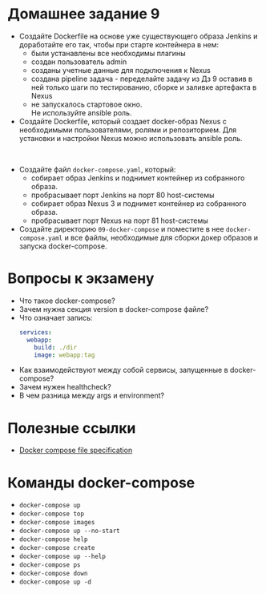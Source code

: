 # Домашнее задание 9

- Создайте Dockerfile на основе уже существующего образа Jenkins и доработайте его так, чтобы при старте контейнера в нем:
  - были устанавлены все необходимы плагины
  - создан пользователь admin
  - созданы учетные данные для подключения к Nexus
  - создана pipeline задача - переделайте задачу из Дз 9 оставив в ней только шаги по тестированию, сборке и заливке артефакта в Nexus
  - не запускалось стартовое окно. <br>
  Не используйте ansible роль.
- Создайте Dockerfile, который создает docker-образ Nexus с необходимыми пользователями, ролями и репозиторием. Для установки и настройки Nexus можно использовать ansible роль.

&nbsp;
- Создайте файл `docker-compose.yaml`, который:
  - собирает образ Jenkins и поднимет контейнер из собранного образа.
  - пробрасывает порт Jenkins на порт 80 host-системы
  - собирает образ Nexus 3 и поднимет контейнер из собранного образа.
  - пробрасывает порт Nexus на порт 81 host-системы
- Создайте директорию `09-docker-compose` и поместите в нее `docker-compose.yaml` и все файлы, необходимые для сборки докер образов и запуска docker-compose.

# Вопросы к экзамену
- Что такое docker-compose?
- Зачем нужна секция version в docker-compose файле?
- Что означает запись:
  ```yaml
  services: 
    webapp:
      build: ./dir
      image: webapp:tag
  ```
- Как взаимодействуют между собой сервисы, запущенные в docker-compose?
- Зачем нужен healthcheck?
- В чем разница между args и environment?


# Полезные ссылки
- [Docker compose file specification](https://docs.docker.com/compose/compose-file/compose-versioning/)

# Команды docker-compose
- `docker-compose up`
- `docker-compose top`
- `docker-compose images`
- `docker-compose up --no-start`
- `docker-compose help`
- `docker-compose create`
- `docker-compose up --help`
- `docker-compose ps`
- `docker-compose down`
- `docker-compose up -d`
